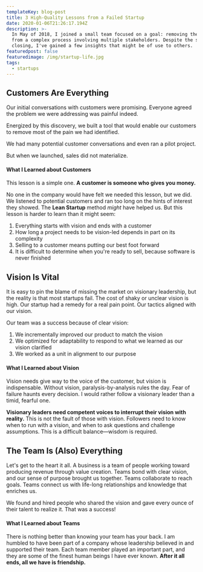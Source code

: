 ```yaml
---
templateKey: blog-post
title: 3 High-Quality Lessons from a Failed Startup
date: 2020-01-06T21:26:17.194Z
description: >-
  In May of 2018, I joined a small team focused on a goal: removing the pain
  from a complex process involving multiple stakeholders. Despite the startup's
  closing, I've gained a few insights that might be of use to others.
featuredpost: false
featuredimage: /img/startup-life.jpg
tags:
  - startups
---
```


## Customers Are Everything

Our initial conversations with customers were promising. Everyone agreed the problem we were addressing was painful indeed.

Energized by this discovery, we built a tool that would enable our customers to remove most of the pain we had identified.

We had many potential customer conversations and even ran a pilot project.

But when we launched, sales did not materialize.

#### What I Learned about Customers

This lesson is a simple one. **A customer is someone who gives you money.**

No one in the company would have felt we needed this lesson, but we did. We listened to potential customers and ran too long on the hints of interest they showed. The **Lean Startup** method _might_ have helped us. But this lesson is harder to learn than it might seem:

1. Everything starts with vision and ends with a customer
2. How long a project needs to be vision-led depends in part on its complexity
3. Selling to a customer means putting our best foot forward
4. It is difficult to determine when you're ready to sell, because software is never finished

## Vision Is Vital

It is easy to pin the blame of missing the market on visionary leadership, but the reality is that most startups fail. The cost of shaky or unclear vision is high. Our startup had a remedy for a real pain point. Our tactics aligned with our vision.

Our team was a success because of clear vision:

1. We incrementally improved our product to match the vision
2. We optimized for adaptability to respond to what we learned as our vision clarified
3. We worked as a unit in alignment to our purpose

#### What I Learned about Vision

Vision needs give way to the voice of the customer, but vision is indispensable. Without vision, paralysis-by-analysis rules the day. Fear of failure haunts every decision. I would rather follow a visionary leader than a timid, fearful one.

**Visionary leaders need competent voices to interrupt their vision with reality.** This is not the fault of those with vision. Followers need to know when to run with a vision, and when to ask questions and challenge assumptions. This is a difficult balance—wisdom is required.

## The Team Is (Also) Everything

Let's get to the heart it all. A business is a team of people working toward producing revenue through value creation. Teams bond with clear vision, and our sense of purpose brought us together. Teams collaborate to reach goals. Teams connect us with life-long relationships and knowledge that enriches us.

We found and hired people who shared the vision and gave every ounce of their talent to realize it. That was a success!

#### What I Learned about Teams

There is nothing better than knowing your team has your back. I am humbled to have been part of a company whose leadership believed in and supported their team. Each team member played an important part, and they are some of the finest human beings I have ever known. **After it all ends, all we have is friendship.**
